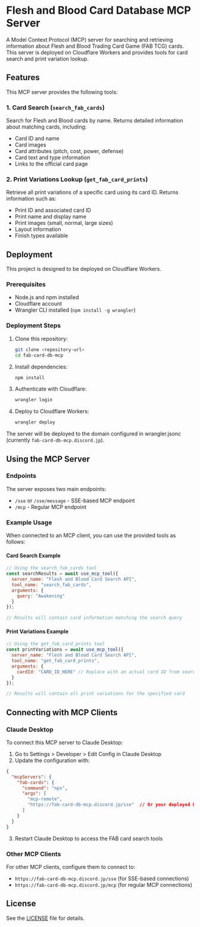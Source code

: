 # Flesh and Blood Card Database MCP Server

A Model Context Protocol (MCP) server for searching and retrieving information about Flesh and Blood Trading Card Game (FAB TCG) cards. This server is deployed on Cloudflare Workers and provides tools for card search and print variation lookup.

## Features

This MCP server provides the following tools:

### 1. Card Search (`search_fab_cards`)

Search for Flesh and Blood cards by name. Returns detailed information about matching cards, including:
- Card ID and name
- Card images
- Card attributes (pitch, cost, power, defense)
- Card text and type information
- Links to the official card page

### 2. Print Variations Lookup (`get_fab_card_prints`)

Retrieve all print variations of a specific card using its card ID. Returns information such as:
- Print ID and associated card ID
- Print name and display name
- Print images (small, normal, large sizes)
- Layout information
- Finish types available

## Deployment

This project is designed to be deployed on Cloudflare Workers.

### Prerequisites

- Node.js and npm installed
- Cloudflare account
- Wrangler CLI installed (`npm install -g wrangler`)

### Deployment Steps

1. Clone this repository:
   ```bash
   git clone <repository-url>
   cd fab-card-db-mcp
   ```

2. Install dependencies:
   ```bash
   npm install
   ```

3. Authenticate with Cloudflare:
   ```bash
   wrangler login
   ```

4. Deploy to Cloudflare Workers:
   ```bash
   wrangler deploy
   ```

The server will be deployed to the domain configured in wrangler.jsonc (currently `fab-card-db-mcp.discord.jp`).

## Using the MCP Server

### Endpoints

The server exposes two main endpoints:
- `/sse` or `/sse/message` - SSE-based MCP endpoint
- `/mcp` - Regular MCP endpoint

### Example Usage

When connected to an MCP client, you can use the provided tools as follows:

#### Card Search Example

```javascript
// Using the search_fab_cards tool
const searchResults = await use_mcp_tool({
  server_name: "Flesh and Blood Card Search API",
  tool_name: "search_fab_cards",
  arguments: {
    query: "Awakening"
  }
});

// Results will contain card information matching the search query
```

#### Print Variations Example

```javascript
// Using the get_fab_card_prints tool
const printVariations = await use_mcp_tool({
  server_name: "Flesh and Blood Card Search API",
  tool_name: "get_fab_card_prints",
  arguments: {
    cardId: "CARD_ID_HERE" // Replace with an actual card ID from search results
  }
});

// Results will contain all print variations for the specified card
```

## Connecting with MCP Clients

### Claude Desktop

To connect this MCP server to Claude Desktop:

1. Go to Settings > Developer > Edit Config in Claude Desktop
2. Update the configuration with:

```json
{
  "mcpServers": {
    "fab-cards": {
      "command": "npx",
      "args": [
        "mcp-remote",
        "https://fab-card-db-mcp.discord.jp/sse"  // Or your deployed URL
      ]
    }
  }
}
```

3. Restart Claude Desktop to access the FAB card search tools

### Other MCP Clients

For other MCP clients, configure them to connect to:
- `https://fab-card-db-mcp.discord.jp/sse` (for SSE-based connections)
- `https://fab-card-db-mcp.discord.jp/mcp` (for regular MCP connections)

## License

See the [LICENSE](LICENSE) file for details.
